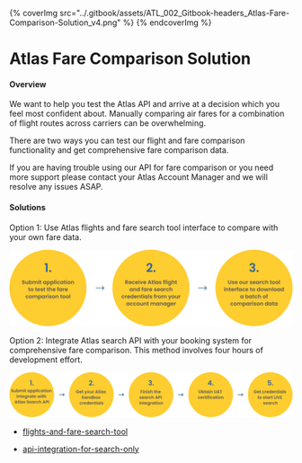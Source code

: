 
{% coverImg src="../.gitbook/assets/ATL_002_Gitbook-headers_Atlas-Fare-Comparison-Solution_v4.png" %}
{% endcoverImg %}

# Atlas Fare Comparison Solution

#### **Overview**

We want to help you test the Atlas API and arrive at a decision which you feel most confident about. Manually comparing air fares for a combination of flight routes across carriers can be overwhelming.

There are two ways you can test our flight and fare comparison functionality and get comprehensive fare comparison data.

If you are having trouble using our API for fare comparison or you need more support please contact your Atlas Account Manager and we will resolve any issues ASAP.

#### Solutions

Option 1: Use Atlas flights and fare search tool interface to compare with your own fare data.

![](<../.gitbook/assets/ATL-002_API Fare Comparison1.png>)

Option 2: Integrate Atlas search API with your booking system for comprehensive fare comparison. This method involves four hours of development effort.

![](<../.gitbook/assets/ATL-002_API Fare Comparison2.png>)

- [flights-and-fare-search-tool](flights-and-fare-search-tool.md)

- [api-integration-for-search-only](api-integration-for-search-only.md)

